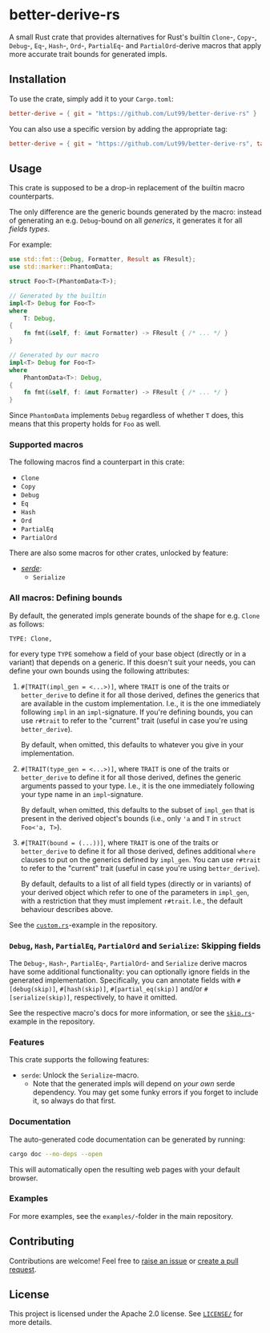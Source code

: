 # better-derive-rs
A small Rust crate that provides alternatives for Rust's builtin `Clone`-, `Copy`-, `Debug`-, `Eq`-, `Hash`-, `Ord`-, `PartialEq`- and `PartialOrd`-derive macros that apply more accurate trait bounds for generated impls.


## Installation
To use the crate, simply add it to your `Cargo.toml`:
```toml
better-derive = { git = "https://github.com/Lut99/better-derive-rs" }
```

You can also use a specific version by adding the appropriate tag:
```toml
better-derive = { git = "https://github.com/Lut99/better-derive-rs", tag = "v3.0.0" }
```


## Usage
This crate is supposed to be a drop-in replacement of the builtin macro counterparts.

The only difference are the generic bounds generated by the macro: instead of generating an e.g. `Debug`-bound on all _generics_, it generates it for all _fields types_.

For example:
```rust
use std::fmt::{Debug, Formatter, Result as FResult};
use std::marker::PhantomData;

struct Foo<T>(PhantomData<T>);

// Generated by the builtin
impl<T> Debug for Foo<T>
where
    T: Debug,
{
    fn fmt(&self, f: &mut Formatter) -> FResult { /* ... */ }
}

// Generated by our macro
impl<T> Debug for Foo<T>
where
    PhantomData<T>: Debug,
{
    fn fmt(&self, f: &mut Formatter) -> FResult { /* ... */ }
}
```
Since `PhantomData` implements `Debug` regardless of whether `T` does, this means that this property holds for `Foo` as well.

### Supported macros
The following macros find a counterpart in this crate:
- `Clone`
- `Copy`
- `Debug`
- `Eq`
- `Hash`
- `Ord`
- `PartialEq`
- `PartialOrd`

There are also some macros for other crates, unlocked by feature:
- [_serde_](https://serde.rs):
  - `Serialize`

### All macros: Defining bounds
By default, the generated impls generate bounds of the shape for e.g. `Clone` as follows:
```plain
TYPE: Clone,
```
for every type `TYPE` somehow a field of your base object (directly or in a variant) that depends on a generic. If this doesn't suit your needs, you can define your own bounds using the following attributes:
1. `#[TRAIT(impl_gen = <...>)]`, where `TRAIT` is one of the traits or `better_derive` to define it for all those derived, defines the generics that are available in the custom implementation. I.e., it is the one immediately following `impl` in an `impl`-signature. If you're defining bounds, you can use `r#trait` to refer to the "current" trait (useful in case you're using `better_derive`).

   By default, when omitted, this defaults to whatever you give in your implementation.
2. `#[TRAIT(type_gen = <...>)]`, where `TRAIT` is one of the traits or `better_derive` to define it for all those derived, defines the generic arguments passed to your type. I.e., it is the one immediately following your type name in an `impl`-signature.

   By default, when omitted, this defaults to the subset of `impl_gen` that is present in the derived object's bounds (i.e., only `'a` and `T` in `struct Foo<'a, T>`).
3. `#[TRAIT(bound = (...))]`, where `TRAIT` is one of the traits or `better_derive` to define it for all those derived, defines additional `where` clauses to put on the generics defined by `impl_gen`. You can use `r#trait` to refer to the "current" trait (useful in case you're using `better_derive`).

   By default, defaults to a list of all field types (directly or in variants) of your derived object which refer to one of the parameters in `impl_gen`, with a restriction that they must implement `r#trait`. I.e., the default behaviour describes above.

See the [`custom.rs`](./examples/custom.rs)-example in the repository.

### `Debug`, `Hash`, `PartialEq`, `PartialOrd` and `Serialize`: Skipping fields
The `Debug`-, `Hash`-, `PartialEq`-, `PartialOrd`- and `Serialize` derive macros have some additional functionality: you can optionally ignore fields in the generated implementation.
Specifically, you can annotate fields with `#[debug(skip)]`, `#[hash(skip)]`, `#[partial_eq(skip)]` and/or `#[serialize(skip)]`, respectively, to have it omitted.

See the respective macro's docs for more information, or see the [`skip.rs`](./examples/skip.rs)-example in the repository.

### Features
This crate supports the following features:
- `serde`: Unlock the `Serialize`-macro.
  - Note that the generated impls will depend on _your own_ serde dependency. You may get some funky errors if you forget to include it, so always do that first.

### Documentation
The auto-generated code documentation can be generated by running:
```sh
cargo doc --no-deps --open
```
This will automatically open the resulting web pages with your default browser.

### Examples
For more examples, see the `examples/`-folder in the main repository.


## Contributing
Contributions are welcome! Feel free to [raise an issue](https://github.com/Lut99/better-derive-rs/issues) or [create a pull request](https://github.com/Lut99/better-derive-rs/pulls).


## License
This project is licensed under the Apache 2.0 license. See [`LICENSE/`](./LICENSE) for more details.

